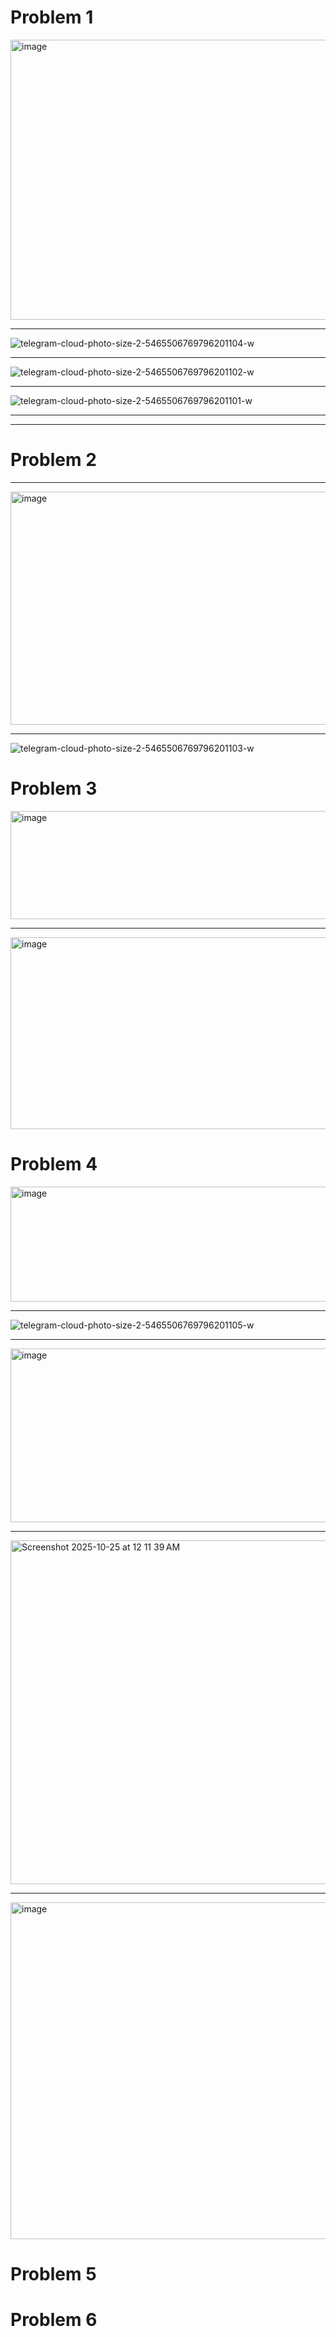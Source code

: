 # Problem 1
<img width="640" height="448" alt="image" src="https://github.com/user-attachments/assets/111b2c60-eea3-4df1-8b99-f14b68058136" />

<hr>

![telegram-cloud-photo-size-2-5465506769796201104-w](https://github.com/user-attachments/assets/900e0ab1-6d20-415e-bda0-137601549c9a)
<hr>

![telegram-cloud-photo-size-2-5465506769796201102-w](https://github.com/user-attachments/assets/55cdf6c0-fa84-4f7a-9df8-e8187e191075)
<hr>

![telegram-cloud-photo-size-2-5465506769796201101-w](https://github.com/user-attachments/assets/f0343b89-f770-4808-8411-b97dd3f372fe)

<hr>
<hr>

# Problem 2
<hr>
<img width="636" height="373" alt="image" src="https://github.com/user-attachments/assets/2160aa42-193c-4473-9fec-eb967c52a614" />
<hr>

![telegram-cloud-photo-size-2-5465506769796201103-w](https://github.com/user-attachments/assets/81d5613b-60aa-4772-b271-7905b897a417)


# Problem 3
<img width="613" height="173" alt="image" src="https://github.com/user-attachments/assets/84bd4b92-939f-4045-92dc-2ccf09d5d65f" />
<hr>
<img width="1109" height="307" alt="image" src="https://github.com/user-attachments/assets/fed428d4-2b9c-4795-898b-cb8ac2dfcbc1" />




# Problem 4
<img width="662" height="184" alt="image" src="https://github.com/user-attachments/assets/1b9c7a33-48f0-4631-b106-b6bfa463da1a" />

<hr>

![telegram-cloud-photo-size-2-5465506769796201105-w](https://github.com/user-attachments/assets/a2917f94-e34b-4261-a071-a4c37ce80937)
<hr>

<img width="607" height="278" alt="image" src="https://github.com/user-attachments/assets/a522d1b1-eade-4c2a-84f2-ec66afd88216" />
<hr>
<img width="1249" height="550" alt="Screenshot 2025-10-25 at 12 11 39 AM" src="https://github.com/user-attachments/assets/26172a1b-1262-4966-8243-d572ee79c717" />
<hr>
<img width="1328" height="539" alt="image" src="https://github.com/user-attachments/assets/49122015-1f26-4892-848b-bee11c030b04" />



# Problem 5

# Problem 6
